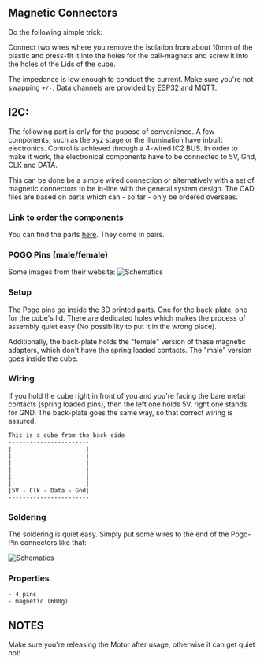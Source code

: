 ## Magnetic Connectors

Do the following simple trick:

Connect two wires where you remove the isolation from about 10mm of the plastic and press-fit it into the holes for the ball-magnets and screw it into the holes of the Lids of the cube.

The impedance is low enough to conduct the current. Make sure you're not swapping ```+/-```. Data channels are provided by ESP32 and MQTT.


## I2C:

The following part is only for the pupose of convenience. A few components, such as the xyz stage or the illumination have inbuilt electronics. Control is achieved through a 4-wired IC2 BUS. In order to make it work, the electronical components have to be connected to 5V, Gnd, CLK and DATA.

This can be done be a simple wired connection or alternatively with a set of magnetic connectors to be in-line with the general system design. The CAD files are based on parts which can - so far - only be ordered overseas.

### Link to order the components
You can find the parts [here](https://www.alibaba.com/product-detail/Hytepro-usb-panel-mount-magnetic-pogo_60802915253.html?spm=a2700.7724857.normalList.2.78171d18RHvp0G&s=p).
They come in pairs.

### POGO Pins (male/female)
Some images from their website:
![Schematics](./IMAGES/PogoPins_1.png)

### Setup
The Pogo pins go inside the 3D printed parts. One for the back-plate, one for the cube's lid. There are dedicated holes which makes the process of assembly quiet easy (No possibility to put it in the wrong place).

Additionally, the back-plate holds the "female" version of these magnetic adapters, which don't have the spring loaded contacts. The "male" version goes inside the cube.

### Wiring
If you hold the cube right in front of you and you're facing the bare metal contacts (spring loaded pins), then the left one holds 5V, right one stands for GND. The back-plate goes the same way, so that correct wiring is assured.

```
This is a cube from the back side
-----------------------
|					  |
|					  |
|					  |
|					  |
|					  |
|					  |
|5V - Clk - Data - Gnd|
-----------------------
```

### Soldering
The soldering is quiet easy. Simply put some wires to the end of the Pogo-Pin connectors like that:

![Schematics](./IMAGES/PogoPins_2.png)

### Properties
	- 4 pins
	- magnetic (600g)


## NOTES
Make sure you're releasing the Motor after usage, otherwise it can get quiet hot!
